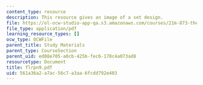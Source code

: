 ```yaml
---
content_type: resource
description: This resource gives an image of a set design.
file: https://ol-ocw-studio-app-qa.s3.amazonaws.com/courses/21m-873-theater-arts-topics-fall-2004-january-iap-2005/561a36a2a7ac56c7a3aa6fcdd792e403_flrpn9.pdf
file_type: application/pdf
learning_resource_types: []
ocw_type: OCWFile
parent_title: Study Materials
parent_type: CourseSection
parent_uid: ed08e705-a0cb-425b-fec6-178c4a073ad8
resourcetype: Document
title: flrpn9.pdf
uid: 561a36a2-a7ac-56c7-a3aa-6fcdd792e403
---
```

